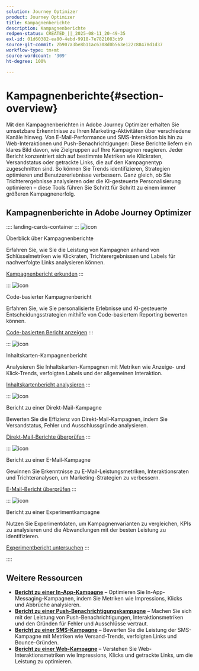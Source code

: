 ```yaml
---
solution: Journey Optimizer
product: Journey Optimizer
title: Kampagnenberichte
description: Kampagnenberichte
redpen-status: CREATED_||_2025-08-11_20-49-35
exl-id: 01d60382-ea80-4ebd-9918-7e7821083cb9
source-git-commit: 2b907a3be8b11ac6308d0b563e122c88478d1d37
workflow-type: tm+mt
source-wordcount: '309'
ht-degree: 100%

---
```


# Kampagnenberichte{#section-overview}

Mit den Kampagnenberichten in Adobe Journey Optimizer erhalten Sie umsetzbare Erkenntnisse zu Ihren Marketing-Aktivitäten über verschiedene Kanäle hinweg. Von E-Mail-Performance und SMS-Interaktion bis hin zu Web-Interaktionen und Push-Benachrichtigungen: Diese Berichte liefern ein klares Bild davon, wie Zielgruppen auf Ihre Kampagnen reagieren. Jeder Bericht konzentriert sich auf bestimmte Metriken wie Klickraten, Versandstatus oder getrackte Links, die auf den Kampagnentyp zugeschnitten sind. So können Sie Trends identifizieren, Strategien optimieren und Benutzererlebnisse verbessern. Ganz gleich, ob Sie Trichterergebnisse analysieren oder die KI-gesteuerte Personalisierung optimieren – diese Tools führen Sie Schritt für Schritt zu einem immer größeren Kampagnenerfolg.

## Kampagnenberichte in Adobe Journey Optimizer

:::: landing-cards-container
:::
![icon](https://cdn.experienceleague.adobe.com/icons/chart-line.svg)

Überblick über Kampagnenberichte

Erfahren Sie, wie Sie die Leistung von Kampagnen anhand von Schlüsselmetriken wie Klickraten, Trichterergebnissen und Labels für nachverfolgte Links analysieren können.

[Kampagnenbericht erkunden](../using/reports/campaign-global-report-cja.md)
:::

:::
![icon](https://cdn.experienceleague.adobe.com/icons/code-branch.svg)

Code-basierter Kampagnenbericht

Erfahren Sie, wie Sie personalisierte Erlebnisse und KI-gesteuerte Entscheidungsstrategien mithilfe von Code-basiertem Reporting bewerten können.

[Code-basierten Bericht anzeigen](../using/reports/campaign-global-report-cja-code.md)
:::

:::
![icon](https://cdn.experienceleague.adobe.com/icons/list-check.svg)

Inhaltskarten-Kampagnenbericht

Analysieren Sie Inhaltskarten-Kampagnen mit Metriken wie Anzeige- und Klick-Trends, verfolgten Labels und der allgemeinen Interaktion.

[Inhaltskartenbericht analysieren](../using/reports/campaign-global-report-cja-content.md)
:::

:::
![icon](https://cdn.experienceleague.adobe.com/icons/envelope.svg)

Bericht zu einer Direkt-Mail-Kampagne

Bewerten Sie die Effizienz von Direkt-Mail-Kampagnen, indem Sie Versandstatus, Fehler und Ausschlussgründe analysieren.

[Direkt-Mail-Berichte überprüfen](../using/reports/campaign-global-report-cja-direct.md)
:::

:::
![icon](https://cdn.experienceleague.adobe.com/icons/envelope-open-text.svg)

Bericht zu einer E-Mail-Kampagne

Gewinnen Sie Erkenntnisse zu E-Mail-Leistungsmetriken, Interaktionsraten und Trichteranalysen, um Marketing-Strategien zu verbessern.

[E-Mail-Bericht überprüfen](../using/reports/campaign-global-report-cja-email.md)
:::

:::
![icon](https://cdn.experienceleague.adobe.com/icons/vial.svg)

Bericht zu einer Experimentkampagne

Nutzen Sie Experimentdaten, um Kampagnenvarianten zu vergleichen, KPIs zu analysieren und die Abwandlungen mit der besten Leistung zu identifizieren.

[Experimentbericht untersuchen](../using/reports/campaign-global-report-cja-experimentation.md)
:::

::::


## Weitere Ressourcen

- **[Bericht zu einer In-App-Kampagne](../using/reports/campaign-global-report-cja-inapp.md)** – Optimieren Sie In-App-Messaging-Kampagnen, indem Sie Metriken wie Impressions, Klicks und Abbrüche analysieren.
- **[Bericht zu einer Push-Benachrichtigungskampagne](../using/reports/campaign-global-report-cja-push.md)** – Machen Sie sich mit der Leistung von Push-Benachrichtigungen, Interaktionsmetriken und den Gründen für Fehler und Ausschlüsse vertraut.
- **[Bericht zu einer SMS-Kampagne](../using/reports/campaign-global-report-cja-sms.md)** – Bewerten Sie die Leistung der SMS-Kampagne mit Metriken wie Versand-Trends, verfolgten Links und Bounce-Gründen.
- **[Bericht zu einer Web-Kampagne](../using/reports/campaign-global-report-cja-web.md)** – Verstehen Sie Web-Interaktionsmetriken wie Impressions, Klicks und getrackte Links, um die Leistung zu optimieren.
